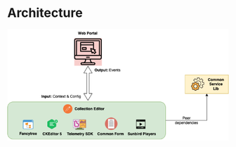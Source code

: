 # Architecture

![Architecture](<../../../../.gitbook/assets/collection-editor-architecture.drawio (1).png>)
